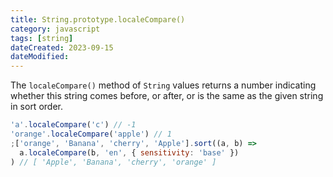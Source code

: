 ```yaml
---
title: String.prototype.localeCompare()
category: javascript
tags: [string]
dateCreated: 2023-09-15
dateModified:
---
```


The `localeCompare()` method of `String` values returns a number indicating whether this string comes before, or after,
or is the same as the given string in sort order.

```javascript
'a'.localeCompare('c') // -1
'orange'.localeCompare('apple') // 1
;['orange', 'Banana', 'cherry', 'Apple'].sort((a, b) =>
  a.localeCompare(b, 'en', { sensitivity: 'base' })
) // [ 'Apple', 'Banana', 'cherry', 'orange' ]
```
